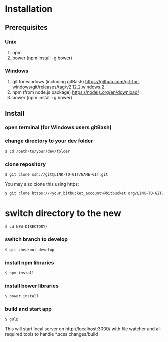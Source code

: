 Installation
============

Prerequisites
-------------

### Unix
1. npm
2. bower (npm install -g bower)

### Windows
1. git for windows (including gitBash) https://github.com/git-for-windows/git/releases/tag/v2.12.2.windows.2
2. npm (from node.js package) https://nodejs.org/en/download/
3. bower (npm install -g bower)

Install
-------
### open terminal (for Windows users gitBash)
### change directory to your dev folder
 
```bash
$ cd /path/to/your/dev/folder
```

### clone repository

```bash
$ git clone ssh://git@LINK-TO-GIT/NAME-GIT.git
```

You may also clone this using https:

```bash
$ git clone https://<your_bitbucket_account>@bitbucket.org/LINK-TO-GIT/NAME-GIT.git
```

# switch directory to the new
```bash
$ cd NEW-DIRECTORY/
```

### switch branch to develop
```bash
$ git checkout develop
```

### install npm libraries

```bash
$ npm install
```

### install bower libraries

```bash
$ bower install
```

### build and start app

```bash
$ gulp
```

This will start local server on http://localhost:3000/ with file watcher and all required tools to handle *.scss changes/build
